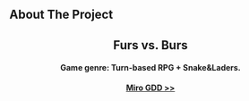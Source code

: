 <!-- ABOUT THE PROJECT -->
## About The Project
<div align="center">
<h2>Furs vs. Burs</h2>
<h4>Game genre: Turn-based RPG + Snake&Laders.</h4>
<a align="center" href="https://miro.com/app/board/uXjVNLa70w8=/?share_link_id=279178173646"><strong>Miro GDD >></strong></a>
<br />
<div />
